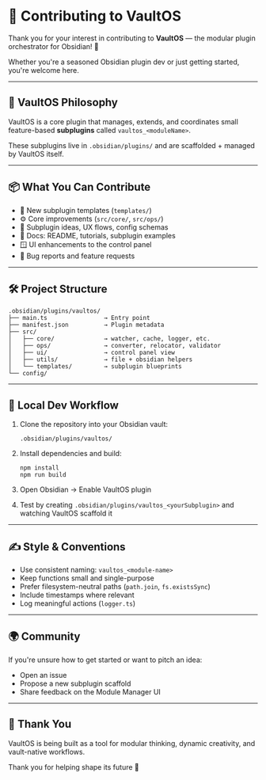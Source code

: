 # 🤝 Contributing to VaultOS

Thank you for your interest in contributing to **VaultOS** — the modular plugin orchestrator for Obsidian! 🎉

Whether you're a seasoned Obsidian plugin dev or just getting started, you're welcome here.

---

## 🧩 VaultOS Philosophy

VaultOS is a core plugin that manages, extends, and coordinates small feature-based **subplugins** called `vaultos_<moduleName>`.

These subplugins live in `.obsidian/plugins/` and are scaffolded + managed by VaultOS itself.

---

## 📦 What You Can Contribute

- 🧱 New subplugin templates (`templates/`)
- ⚙️ Core improvements (`src/core/`, `src/ops/`)
- 🧩 Subplugin ideas, UX flows, config schemas
- 📄 Docs: README, tutorials, subplugin examples
- 🪟 UI enhancements to the control panel
- 🐛 Bug reports and feature requests

---

## 🛠 Project Structure

```
.obsidian/plugins/vaultos/
├── main.ts                → Entry point
├── manifest.json          → Plugin metadata
├── src/
│   ├── core/              → watcher, cache, logger, etc.
│   ├── ops/               → converter, relocator, validator
│   ├── ui/                → control panel view
│   ├── utils/             → file + obsidian helpers
│   └── templates/         → subplugin blueprints
└── config/
```

---

## 🧪 Local Dev Workflow

1. Clone the repository into your Obsidian vault:
   ```
   .obsidian/plugins/vaultos/
   ```

2. Install dependencies and build:
   ```
   npm install
   npm run build
   ```

3. Open Obsidian → Enable VaultOS plugin

4. Test by creating `.obsidian/plugins/vaultos_<yourSubplugin>` and watching VaultOS scaffold it

---

## ✍️ Style & Conventions

- Use consistent naming: `vaultos_<module-name>`
- Keep functions small and single-purpose
- Prefer filesystem-neutral paths (`path.join`, `fs.existsSync`)
- Include timestamps where relevant
- Log meaningful actions (`logger.ts`)

---

## 🌍 Community

If you're unsure how to get started or want to pitch an idea:

- Open an issue
- Propose a new subplugin scaffold
- Share feedback on the Module Manager UI

---

## 💜 Thank You

VaultOS is being built as a tool for modular thinking, dynamic creativity, and vault-native workflows.

Thank you for helping shape its future 🙏
